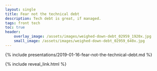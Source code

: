 ```yaml
---
layout: single
title: Fear not the technical debt
description: Tech debt is great, if managed. 
tags: front tech
toc: true
header:
    overlay_image: /assets/images/weighed-down-debt_02959_1920x.jpg
    small_image: /assets/images/weighed-down-debt_02959_640x.jpg
---
```


{% include presentations/2019-01-16-fear-not-the-technical-debt.md %}

{% include reveal_link.html %}
